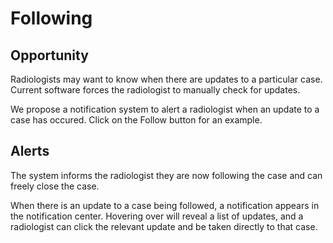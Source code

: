 Following
=============

Opportunity
-------------
Radiologists may want to know when there are updates to a particular case. Current software forces the radiologist to manually check for updates.

We propose a notification system to alert a radiologist when an update to a case has occured. Click on the Follow button for an example.

Alerts
-------------
The system informs the radiologist they are now following the case and can freely close the case.

When there is an update to a case being followed, a notification appears in the notification center. Hovering over  will reveal a list of updates, and a radiologist can click the relevant update and be taken directly to that case.